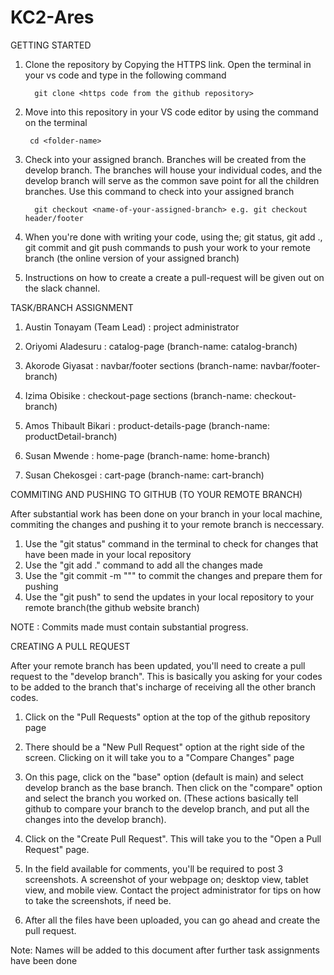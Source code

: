 # KC2-Ares

GETTING STARTED

1.  Clone the repository by Copying the HTTPS link. Open the terminal in your vs code and type in the following command

          git clone <https code from the github repository>

2.  Move into this repository in your VS code editor by using the command on the terminal

         cd <folder-name>

3.  Check into your assigned branch. Branches will be created from the develop branch. The branches will house your individual codes, and the develop branch will serve as the common save point for all the children branches. Use this command to check into your assigned branch

          git checkout <name-of-your-assigned-branch> e.g. git checkout header/footer

4.  When you're done with writing your code, using the; git status, git add ., git commit and git push commands to push your work to your remote branch (the online version of your assigned branch)

5.  Instructions on how to create a create a pull-request will be given out on the slack channel.

TASK/BRANCH ASSIGNMENT

1. Austin Tonayam (Team Lead) : project administrator

2. Oriyomi Aladesuru : catalog-page (branch-name: catalog-branch)

3. Akorode Giyasat : navbar/footer sections (branch-name: navbar/footer-branch)

4. Izima Obisike : checkout-page sections (branch-name: checkout-branch)

5. Amos Thibault Bikari : product-details-page (branch-name: productDetail-branch)

6. Susan Mwende : home-page (branch-name: home-branch)

7. Susan Chekosgei : cart-page (branch-name: cart-branch)


COMMITING AND PUSHING TO GITHUB (TO YOUR REMOTE BRANCH)

After substantial work has been done on your branch in your local machine, commiting the changes and pushing it to your remote branch is neccessary.

1. Use the "git status" command in the terminal to check for changes that have been made in your local repository
2. Use the "git add ." command to add all the changes made
3. Use the "git commit -m "<your custom message>"" to commit the changes and prepare them for pushing
4. Use the "git push" to send the updates in your local repository to your remote branch(the github website branch)

NOTE : Commits made must contain substantial progress.
          
CREATING A PULL REQUEST
          
After your remote branch has been updated, you'll need to create a pull request to the "develop branch". This is basically you asking for your codes to be added to the branch that's incharge of receiving all the other branch codes.
 
 1. Click on the "Pull Requests" option at the top of the github repository page
          
 2. There should be a "New Pull Request" option at the right side of the screen. Clicking on it will take you to a "Compare Changes" page
          
 3. On this page, click on the "base" option (default is main) and select develop branch as the base branch. Then click on the "compare" option and select the branch you worked on. (These actions basically tell github to compare your branch to the develop branch, and put all the changes into the develop branch).
          
 4. Click on the "Create Pull Request". This will take you to the "Open a Pull Request" page.
          
 5. In the field available for comments, you'll be required to post 3 screenshots. A screenshot of your webpage on; desktop view, tablet view, and mobile view. Contact the project administrator for tips on how to take the screenshots, if need be.
          
 6. After all the files have been uploaded, you can go ahead and create the pull request.
 
Note: Names will be added to this document after further task assignments have been done
